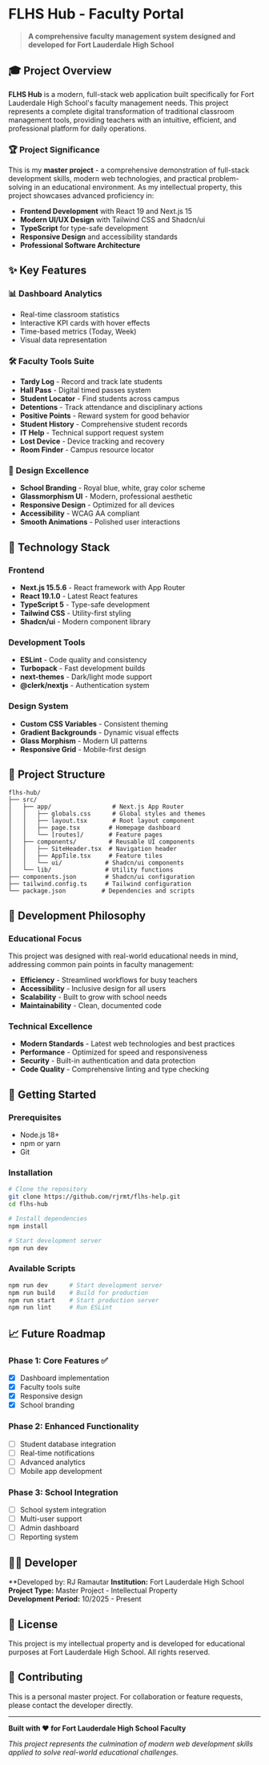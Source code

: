 # FLHS Hub - Faculty Portal

> **A comprehensive faculty management system designed and developed for Fort Lauderdale High School**

## 🎓 Project Overview

**FLHS Hub** is a modern, full-stack web application built specifically for Fort Lauderdale High School's faculty management needs. This project represents a complete digital transformation of traditional classroom management tools, providing teachers with an intuitive, efficient, and professional platform for daily operations.

### 🏆 Project Significance

This is my **master project** - a comprehensive demonstration of full-stack development skills, modern web technologies, and practical problem-solving in an educational environment. As my intellectual property, this project showcases advanced proficiency in:

- **Frontend Development** with React 19 and Next.js 15
- **Modern UI/UX Design** with Tailwind CSS and Shadcn/ui
- **TypeScript** for type-safe development
- **Responsive Design** and accessibility standards
- **Professional Software Architecture**

## ✨ Key Features

### 📊 **Dashboard Analytics**
- Real-time classroom statistics
- Interactive KPI cards with hover effects
- Time-based metrics (Today, Week)
- Visual data representation

### 🛠️ **Faculty Tools Suite**
- **Tardy Log** - Record and track late students
- **Hall Pass** - Digital timed passes system
- **Student Locator** - Find students across campus
- **Detentions** - Track attendance and disciplinary actions
- **Positive Points** - Reward system for good behavior
- **Student History** - Comprehensive student records
- **IT Help** - Technical support request system
- **Lost Device** - Device tracking and recovery
- **Room Finder** - Campus resource locator

### 🎨 **Design Excellence**
- **School Branding** - Royal blue, white, gray color scheme
- **Glassmorphism UI** - Modern, professional aesthetic
- **Responsive Design** - Optimized for all devices
- **Accessibility** - WCAG AA compliant
- **Smooth Animations** - Polished user interactions

## 🚀 Technology Stack

### **Frontend**
- **Next.js 15.5.6** - React framework with App Router
- **React 19.1.0** - Latest React features
- **TypeScript 5** - Type-safe development
- **Tailwind CSS** - Utility-first styling
- **Shadcn/ui** - Modern component library

### **Development Tools**
- **ESLint** - Code quality and consistency
- **Turbopack** - Fast development builds
- **next-themes** - Dark/light mode support
- **@clerk/nextjs** - Authentication system

### **Design System**
- **Custom CSS Variables** - Consistent theming
- **Gradient Backgrounds** - Dynamic visual effects
- **Glass Morphism** - Modern UI patterns
- **Responsive Grid** - Mobile-first design

## 📁 Project Structure

```
flhs-hub/
├── src/
│   ├── app/                 # Next.js App Router
│   │   ├── globals.css      # Global styles and themes
│   │   ├── layout.tsx       # Root layout component
│   │   ├── page.tsx        # Homepage dashboard
│   │   └── [routes]/       # Feature pages
│   ├── components/         # Reusable UI components
│   │   ├── SiteHeader.tsx  # Navigation header
│   │   ├── AppTile.tsx     # Feature tiles
│   │   └── ui/            # Shadcn/ui components
│   └── lib/               # Utility functions
├── components.json        # Shadcn/ui configuration
├── tailwind.config.ts     # Tailwind configuration
└── package.json          # Dependencies and scripts
```

## 🎯 Development Philosophy

### **Educational Focus**
This project was designed with real-world educational needs in mind, addressing common pain points in faculty management:

- **Efficiency** - Streamlined workflows for busy teachers
- **Accessibility** - Inclusive design for all users
- **Scalability** - Built to grow with school needs
- **Maintainability** - Clean, documented code

### **Technical Excellence**
- **Modern Standards** - Latest web technologies and best practices
- **Performance** - Optimized for speed and responsiveness
- **Security** - Built-in authentication and data protection
- **Code Quality** - Comprehensive linting and type checking

## 🚀 Getting Started

### **Prerequisites**
- Node.js 18+ 
- npm or yarn
- Git

### **Installation**
```bash
# Clone the repository
git clone https://github.com/rjrmt/flhs-help.git
cd flhs-hub

# Install dependencies
npm install

# Start development server
npm run dev
```

### **Available Scripts**
```bash
npm run dev      # Start development server
npm run build    # Build for production
npm run start    # Start production server
npm run lint     # Run ESLint
```

## 📈 Future Roadmap

### **Phase 1: Core Features** ✅
- [x] Dashboard implementation
- [x] Faculty tools suite
- [x] Responsive design
- [x] School branding

### **Phase 2: Enhanced Functionality**
- [ ] Student database integration
- [ ] Real-time notifications
- [ ] Advanced analytics
- [ ] Mobile app development

### **Phase 3: School Integration**
- [ ] School system integration
- [ ] Multi-user support
- [ ] Admin dashboard
- [ ] Reporting system

## 👨‍💻 Developer

**Developed by: RJ Ramautar 
**Institution:** Fort Lauderdale High School  
**Project Type:** Master Project - Intellectual Property  
**Development Period:** 10/2025 - Present  

## 📄 License

This project is my intellectual property and is developed for educational purposes at Fort Lauderdale High School. All rights reserved.

## 🤝 Contributing

This is a personal master project. For collaboration or feature requests, please contact the developer directly.

---

**Built with ❤️ for Fort Lauderdale High School Faculty**

*This project represents the culmination of modern web development skills applied to solve real-world educational challenges.*
